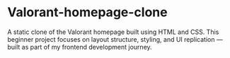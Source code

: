 # Valorant-homepage-clone
A static clone of the Valorant homepage built using HTML and CSS. This beginner project focuses on layout structure, styling, and UI replication — built as part of my frontend development journey.
